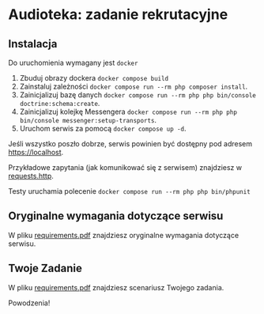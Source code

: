 # Audioteka: zadanie rekrutacyjne

## Instalacja

Do uruchomienia wymagany jest `docker`

1. Zbuduj obrazy dockera `docker compose build`
1. Zainstaluj zależności `docker compose run --rm php composer install`.
1. Zainicjalizuj bazę danych `docker compose run --rm php php bin/console doctrine:schema:create`.
1. Zainicjalizuj kolejkę Messengera `docker compose run --rm php php bin/console messenger:setup-transports`.
1. Uruchom serwis za pomocą `docker compose up -d`.

Jeśli wszystko poszło dobrze, serwis powinien być dostępny pod adresem 
[https://localhost](https://localhost).

Przykładowe zapytania (jak komunikować się z serwisem) znajdziesz w [requests.http](./requests.http).

Testy uruchamia polecenie `docker compose run --rm php php bin/phpunit`

## Oryginalne wymagania dotyczące serwisu

W pliku [requirements.pdf](./requirements.pdf) znajdziesz oryginalne wymagania dotyczące serwisu.

## Twoje Zadanie

W pliku [requirements.pdf](./requirements.pdf) znajdziesz scenariusz Twojego zadania.


Powodzenia!

